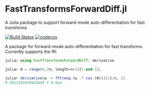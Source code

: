 # FastTransformsForwardDiff.jl
A Julia package to support forward-mode auto-differentiation for fast transforms


[![Build Status](https://github.com/JuliaApproximation/FastTransformsForwardDiff.jl/workflows/CI/badge.svg)](https://github.com/JuliaApproximation/FastTransformsForwardDiff.jl/actions)
[![codecov](https://codecov.io/gh/JuliaApproximation/FastTransformsForwardDiff.jl/branch/master/graph/badge.svg)](https://codecov.io/gh/JuliaApproximation/FastTransformsForwardDiff.jl)


A package for forward-mode auto-differentiation for fast transforms. Currently supports the fft:
```julia
julia> using FastTransformsForwardDiff: derivative

julia> θ = range(0,2π; length=n+1)[1:end-1];

julia> derivative(ω -> fft(exp.(ω .* cos.(θ)))[1]/n, 1)
0.5651591039924849 + 0.0im
```